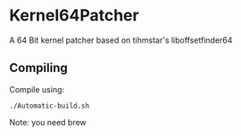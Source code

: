 # Kernel64Patcher
A 64 Bit kernel patcher based on tihmstar's liboffsetfinder64

## Compiling
Compile using:
```
./Automatic-build.sh
```
Note: you need brew

